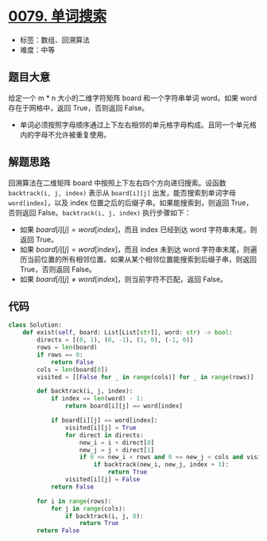 # [0079. 单词搜索](https://leetcode.cn/problems/word-search/)

- 标签：数组、回溯算法
- 难度：中等

## 题目大意

给定一个 m * n 大小的二维字符矩阵 board 和一个字符串单词 word。如果 word 存在于网格中，返回 True，否则返回 False。

- 单词必须按照字母顺序通过上下左右相邻的单元格字母构成。且同一个单元格内的字母不允许被重复使用。

## 解题思路

回溯算法在二维矩阵 board 中按照上下左右四个方向递归搜索。设函数 `backtrack(i, j, index)` 表示从 `board[i][j]` 出发，能否搜索到单词字母 `word[index]`，以及 index 位置之后的后缀子串。如果能搜索到，则返回 True，否则返回 False。`backtrack(i, j, index)` 执行步骤如下：

- 如果 $board[i][j] = word[index]$，而且 index 已经到达 word 字符串末尾，则返回 True。
- 如果 $board[i][j] = word[index]$，而且 index 未到达 word 字符串末尾，则遍历当前位置的所有相邻位置。如果从某个相邻位置能搜索到后缀子串，则返回 True，否则返回 False。
- 如果 $board[i][j] \ne word[index]$，则当前字符不匹配，返回 False。

## 代码

```Python
class Solution:
    def exist(self, board: List[List[str]], word: str) -> bool:
        directs = [(0, 1), (0, -1), (1, 0), (-1, 0)]
        rows = len(board)
        if rows == 0:
            return False
        cols = len(board[0])
        visited = [[False for _ in range(cols)] for _ in range(rows)]

        def backtrack(i, j, index):
            if index == len(word) - 1:
                return board[i][j] == word[index]

            if board[i][j] == word[index]:
                visited[i][j] = True
                for direct in directs:
                    new_i = i + direct[0]
                    new_j = j + direct[1]
                    if 0 <= new_i < rows and 0 <= new_j < cols and visited[new_i][new_j] == False:
                        if backtrack(new_i, new_j, index + 1):
                            return True
                visited[i][j] = False
            return False

        for i in range(rows):
            for j in range(cols):
                if backtrack(i, j, 0):
                    return True
        return False
```

